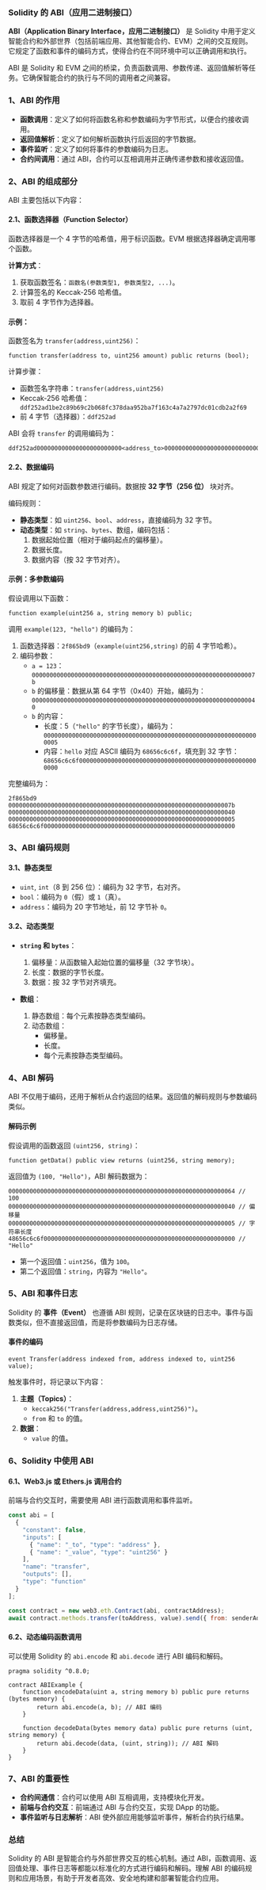 ### Solidity 的 ABI（应用二进制接口）

**ABI（Application Binary Interface，应用二进制接口）** 是 Solidity 中用于定义智能合约和外部世界（包括前端应用、其他智能合约、EVM）之间的交互规则。它规定了函数和事件的编码方式，使得合约在不同环境中可以正确调用和执行。

ABI 是 Solidity 和 EVM 之间的桥梁，负责函数调用、参数传递、返回值解析等任务。它确保智能合约的执行与不同的调用者之间兼容。

### 1、ABI 的作用

- **函数调用**：定义了如何将函数名称和参数编码为字节形式，以便合约接收调用。
- **返回值解析**：定义了如何解析函数执行后返回的字节数据。
- **事件监听**：定义了如何将事件的参数编码为日志。
- **合约间调用**：通过 ABI，合约可以互相调用并正确传递参数和接收返回值。

### 2、ABI 的组成部分

ABI 主要包括以下内容：

#### 2.1、函数选择器（Function Selector）

函数选择器是一个 4 字节的哈希值，用于标识函数。EVM 根据选择器确定调用哪个函数。

**计算方式**：
1. 获取函数签名：`函数名(参数类型1, 参数类型2, ...)`。
2. 计算签名的 Keccak-256 哈希值。
3. 取前 4 字节作为选择器。

#### **示例**：
函数签名为 `transfer(address,uint256)`：
```solidity
function transfer(address to, uint256 amount) public returns (bool);
```

计算步骤：
- 函数签名字符串：`transfer(address,uint256)`
- Keccak-256 哈希值：`ddf252ad1be2c89b69c2b068fc378daa952ba7f163c4a7a2797dc01cdb2a2f69`
- 前 4 字节（选择器）：`ddf252ad`

ABI 会将 `transfer` 的调用编码为：
```
ddf252ad000000000000000000000000<address_to>000000000000000000000000000000000000000000000000000000000000000<amount>
```

#### 2.2、数据编码

ABI 规定了如何对函数参数进行编码。数据按 **32 字节（256 位）** 块对齐。

编码规则：
- **静态类型**：如 `uint256`、`bool`、`address`，直接编码为 32 字节。
- **动态类型**：如 `string`、`bytes`、数组，编码包括：
  1. 数据起始位置（相对于编码起点的偏移量）。
  2. 数据长度。
  3. 数据内容（按 32 字节对齐）。

#### 示例：多参数编码

假设调用以下函数：
```solidity
function example(uint256 a, string memory b) public;
```

调用 `example(123, "hello")` 的编码为：
1. 函数选择器：`2f865bd9`（`example(uint256,string)` 的前 4 字节哈希）。
2. 编码参数：
   - `a = 123`：`000000000000000000000000000000000000000000000000000000000000007b`
   - `b` 的偏移量：数据从第 64 字节（0x40）开始，编码为：
     `0000000000000000000000000000000000000000000000000000000000000040`
   - `b` 的内容：
     - 长度：5（`"hello"` 的字节长度），编码为：
       `0000000000000000000000000000000000000000000000000000000000000005`
     - 内容：`hello` 对应 ASCII 编码为 `68656c6c6f`，填充到 32 字节：
       `68656c6c6f000000000000000000000000000000000000000000000000000000`

完整编码为：
```
2f865bd9
000000000000000000000000000000000000000000000000000000000000007b
0000000000000000000000000000000000000000000000000000000000000040
0000000000000000000000000000000000000000000000000000000000000005
68656c6c6f000000000000000000000000000000000000000000000000000000
```

### 3、ABI 编码规则

#### 3.1、静态类型

- `uint`, `int`（8 到 256 位）：编码为 32 字节，右对齐。
- `bool`：编码为 `0`（假）或 `1`（真）。
- `address`：编码为 20 字节地址，前 12 字节补 `0`。

#### 3.2、动态类型

- **`string` 和 `bytes`**：
  1. 偏移量：从函数输入起始位置的偏移量（32 字节块）。
  2. 长度：数据的字节长度。
  3. 数据：按 32 字节对齐填充。

- **数组**：
  1. 静态数组：每个元素按静态类型编码。
  2. 动态数组：
     - 偏移量。
     - 长度。
     - 每个元素按静态类型编码。

### 4、ABI 解码

ABI 不仅用于编码，还用于解析从合约返回的结果。返回值的解码规则与参数编码类似。

#### 解码示例

假设调用的函数返回 `(uint256, string)`：
```solidity
function getData() public view returns (uint256, string memory);
```

返回值为 `(100, "Hello")`，ABI 解码数据为：
```
0000000000000000000000000000000000000000000000000000000000000064 // 100
0000000000000000000000000000000000000000000000000000000000000040 // 偏移量
0000000000000000000000000000000000000000000000000000000000000005 // 字符串长度
48656c6c6f000000000000000000000000000000000000000000000000000000 // "Hello"
```

- 第一个返回值：`uint256`，值为 `100`。
- 第二个返回值：`string`，内容为 `"Hello"`。

### 5、ABI 和事件日志

Solidity 的 **事件（Event）** 也遵循 ABI 规则，记录在区块链的日志中。事件与函数类似，但不直接返回值，而是将参数编码为日志存储。

#### 事件的编码

```solidity
event Transfer(address indexed from, address indexed to, uint256 value);
```

触发事件时，将记录以下内容：
1. **主题（Topics）**：
   - `keccak256("Transfer(address,address,uint256)")`。
   - `from` 和 `to` 的值。
2. **数据**：
   - `value` 的值。

### 6、Solidity 中使用 ABI

#### 6.1、Web3.js 或 Ethers.js 调用合约

前端与合约交互时，需要使用 ABI 进行函数调用和事件监听。

```javascript
const abi = [
  {
    "constant": false,
    "inputs": [
      { "name": "_to", "type": "address" },
      { "name": "_value", "type": "uint256" }
    ],
    "name": "transfer",
    "outputs": [],
    "type": "function"
  }
];

const contract = new web3.eth.Contract(abi, contractAddress);
await contract.methods.transfer(toAddress, value).send({ from: senderAddress });
```

#### 6.2、动态编码函数调用

可以使用 Solidity 的 `abi.encode` 和 `abi.decode` 进行 ABI 编码和解码。

```solidity
pragma solidity ^0.8.0;

contract ABIExample {
    function encodeData(uint a, string memory b) public pure returns (bytes memory) {
        return abi.encode(a, b); // ABI 编码
    }

    function decodeData(bytes memory data) public pure returns (uint, string memory) {
        return abi.decode(data, (uint, string)); // ABI 解码
    }
}
```

### 7、ABI 的重要性

- **合约间通信**：合约可以使用 ABI 互相调用，支持模块化开发。
- **前端与合约交互**：前端通过 ABI 与合约交互，实现 DApp 的功能。
- **事件监听与日志解析**：ABI 使外部应用能够监听事件，解析合约执行结果。

### 总结

Solidity 的 ABI 是智能合约与外部世界交互的核心机制。通过 ABI，函数调用、返回值处理、事件日志等都能以标准化的方式进行编码和解码。理解 ABI 的编码规则和应用场景，有助于开发者高效、安全地构建和部署智能合约应用。
